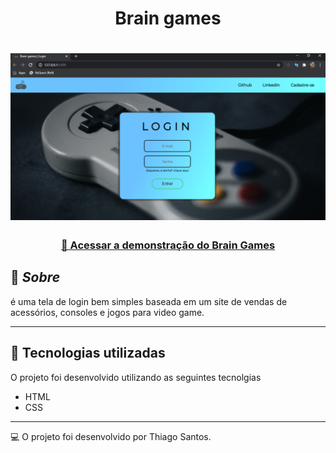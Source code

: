<h1 align="center"><strong>Brain games</strong></h1>

<h1>
<img src="./img/Braingames.png">
</h1>

 <h3 align="center">
<a href="https://luvy.vercel.app"> 🚀 Acessar a demonstração do Brain Games</a></h3>



## 📖 ***Sobre***

é uma tela de login bem simples baseada em um site de vendas de acessórios, consoles e jogos para video game.
___

## 📌 Tecnologias utilizadas

O projeto foi desenvolvido utilizando as seguintes tecnolgias

- HTML
- CSS
___
💻 O projeto foi desenvolvido por Thiago Santos.